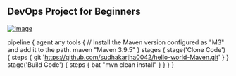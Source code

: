 ## DevOps Project for Beginners   

[![Image](https://github.com/yankils/Simple-DevOps-Project/blob/master/Devops_course.PNG "DevOps Project - CI/CD with Jenkins Ansible Docker Kubernetes ")](https://www.udemy.com/course/valaxy-devops/?referralCode=8147A5CF4C8C7D9E253F)

pipeline {
    agent any
    tools {
        // Install the Maven version configured as "M3" and add it to the path.
        maven "Maven 3.9.5"
    }
    stages {
        stage('Clone Code') {
            steps {
                git 'https://github.com/sudhakarjha0042/hello-world-Maven.git'
            }
        }
        stage('Build Code') {
            steps {
                bat "mvn clean install"
            }
        }
    }
}
